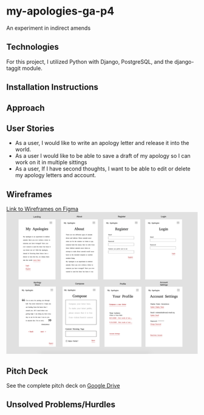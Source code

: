 # my-apologies-ga-p4
An experiment in indirect amends

## Technologies
For this project, I utilized Python with Django, PostgreSQL, and the django-taggit module. 

## Installation Instructions


## Approach

## User Stories
- As a user, I would like to write an apology letter and release it into the world.
- As a user I would like to be able to save a draft of my apology so I can work on it in multiple sittings
- As a user, If I have second thoughts, I want to be able to edit or delete my apology letters and account.



## Wireframes
[Link to Wireframes on Figma](https://www.figma.com/file/MkelSkwMCRqy6a2QTRiwLt/MyApologiesWireframe?node-id=0%3A1)
![Wireframe Screenshot](main_app/static/assets/P4-wireframes.png)

## Pitch Deck
See the complete pitch deck on  [Google Drive](https://docs.google.com/document/d/1D2cQqUxWcSmBdwiyAAjSbBIYetQLUkp_EGxUmXwkeW0/edit?usp=sharing)

## Unsolved Problems/Hurdles